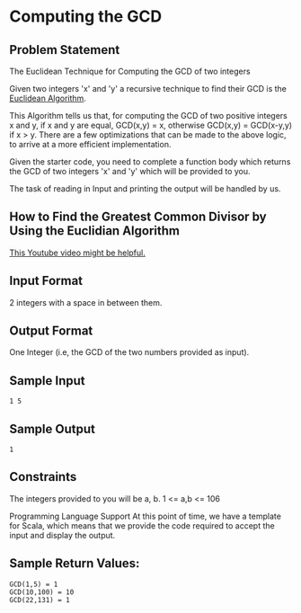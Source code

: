 # Computing the GCD

## Problem Statement

The Euclidean Technique for Computing the GCD of two integers

Given two integers 'x' and 'y' a recursive technique to find their GCD is the [Euclidean Algorithm](http://people.cis.ksu.edu/~schmidt/301s12/Exercises/euclid_alg.html).

This Algorithm tells us that, for computing the GCD of two positive integers x and y, if x and y are equal, GCD(x,y) = x, otherwise GCD(x,y) = GCD(x-y,y) if x > y. There are a few optimizations that can be made to the above logic, to arrive at a more efficient implementation.

Given the starter code, you need to complete a function body which returns the GCD of two integers 'x' and 'y' which will be provided to you.

The task of reading in Input and printing the output will be handled by us.

## How to Find the Greatest Common Divisor by Using the Euclidian Algorithm

[This Youtube video might be helpful.](https://youtu.be/JUzYl1TYMcU)

## Input Format
2 integers with a space in between them.

## Output Format
One Integer (i.e, the GCD of the two numbers provided as input).

## Sample Input
```
1 5
```
## Sample Output
```
1
```
## Constraints
The integers provided to you will be a, b. 1 <= a,b <= 106

Programming Language Support
At this point of time, we have a template for Scala, which means that we provide the code required to accept the input and display the output.

## Sample Return Values:
```
GCD(1,5) = 1  
GCD(10,100) = 10  
GCD(22,131) = 1
```
